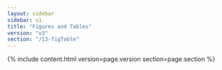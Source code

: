 ```yaml
---
layout: sidebar
sidebar: s1
title: "Figures and Tables"
version: "v3"
section: "/13-figTable"
---
```

{% include content.html version=page.version section=page.section %}